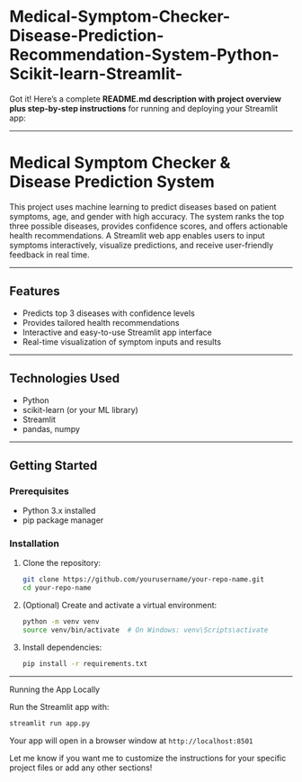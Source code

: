 # Medical-Symptom-Checker-Disease-Prediction-Recommendation-System-Python-Scikit-learn-Streamlit-
Got it! Here’s a complete **README.md description with project overview plus step-by-step instructions** for running and deploying your Streamlit app:

---

# Medical Symptom Checker & Disease Prediction System

This project uses machine learning to predict diseases based on patient symptoms, age, and gender with high accuracy. The system ranks the top three possible diseases, provides confidence scores, and offers actionable health recommendations. A Streamlit web app enables users to input symptoms interactively, visualize predictions, and receive user-friendly feedback in real time.

---

## Features

* Predicts top 3 diseases with confidence levels
* Provides tailored health recommendations
* Interactive and easy-to-use Streamlit app interface
* Real-time visualization of symptom inputs and results

---

## Technologies Used

* Python
* scikit-learn (or your ML library)
* Streamlit
* pandas, numpy

---

## Getting Started

### Prerequisites

* Python 3.x installed
* pip package manager

### Installation

1. Clone the repository:

   ```bash
   git clone https://github.com/yourusername/your-repo-name.git
   cd your-repo-name
   ```

2. (Optional) Create and activate a virtual environment:

   ```bash
   python -m venv venv
   source venv/bin/activate  # On Windows: venv\Scripts\activate
   ```

3. Install dependencies:

   ```bash
   pip install -r requirements.txt
   ```

---

 Running the App Locally

Run the Streamlit app with:

```bash
streamlit run app.py
```

Your app will open in a browser window at `http://localhost:8501`



Let me know if you want me to customize the instructions for your specific project files or add any other sections!
